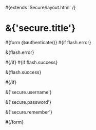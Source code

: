 \#{extends 'Secure/layout.html' /}

# &{'secure.title'}

\#{form @authenticate()} \#{if flash.error}

&{flash.error}

\#{/if} \#{if flash.success}

&{flash.success}

\#{/if}

&{'secure.username'}

&{'secure.password'}

&{'secure.remember'}

\#{/form}
